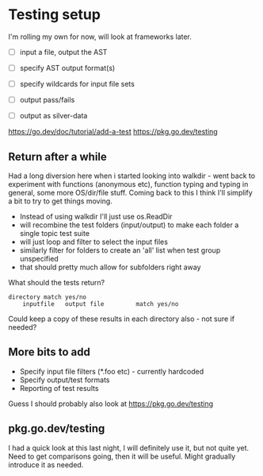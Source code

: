 Testing setup
=============


I'm rolling my own for now, will look at frameworks later.


- [ ] input a file, output the AST
- [ ] specify AST output format(s)
- [ ] specify wildcards for input file sets
- [ ] output pass/fails
- [ ] output as silver-data


https://go.dev/doc/tutorial/add-a-test
https://pkg.go.dev/testing


Return after a while
--------------------

Had a long diversion here when i started looking into walkdir - went back to experiment with functions (anonymous etc), function typing and typing in general, some more OS/dir/file stuff.
Coming back to this I think I'll simplify a bit to try to get things moving.

* Instead of using walkdir I'll just use os.ReadDir
* will recombine the test folders (input/output) to make each folder a single topic test suite
* will just loop and filter to select the input files
* similarly filter for folders to create an 'all' list when test group unspecified
* that should pretty much allow for subfolders right away

What should the tests return?

	directory match yes/no
		inputfile	output file			match yes/no

Could keep a copy of these results in each directory also - not sure if needed?


More bits to add
----------------
* Specify input file filters (*.foo etc) - currently hardcoded
* Specify output/test formats
* Reporting of test results

Guess I should probably also look at https://pkg.go.dev/testing


pkg.go.dev/testing
------------------

I had a quick look at this last night, I will definitely use it, but not quite yet.
Need to get comparisons going, then it will be useful.
Might gradually introduce it as needed.